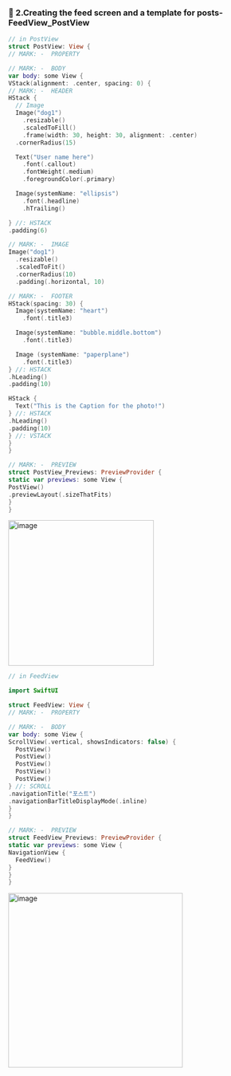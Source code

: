 ### 🔷 2.Creating the feed screen and a template for posts- FeedView_PostView

```swift
// in PostView
struct PostView: View {
// MARK: -  PROPERTY

// MARK: -  BODY
var body: some View {
VStack(alignment: .center, spacing: 0) {
// MARK: -  HEADER
HStack {
  // Image
  Image("dog1")
    .resizable()
    .scaledToFill()
    .frame(width: 30, height: 30, alignment: .center)
  .cornerRadius(15)

  Text("User name here")
    .font(.callout)
    .fontWeight(.medium)
    .foregroundColor(.primary)

  Image(systemName: "ellipsis")
    .font(.headline)
    .hTrailing()

} //: HSTACK
.padding(6)

// MARK: -  IMAGE
Image("dog1")
  .resizable()
  .scaledToFit()
  .cornerRadius(10)
  .padding(.horizontal, 10)

// MARK: -  FOOTER
HStack(spacing: 30) {
  Image(systemName: "heart")
    .font(.title3)

  Image(systemName: "bubble.middle.bottom")
    .font(.title3)

  Image (systemName: "paperplane")
    .font(.title3)
} //: HSTACK
.hLeading()
.padding(10)

HStack {
  Text("This is the Caption for the photo!")
} //: HSTACK
.hLeading()
.padding(10)
} //: VSTACK
}
}

// MARK: -  PREVIEW
struct PostView_Previews: PreviewProvider {
static var previews: some View {
PostView()
.previewLayout(.sizeThatFits)
}
}

```

<img width="292" alt="image" src="https://user-images.githubusercontent.com/28912774/160086383-bc10fd40-2217-4bbb-973c-96c8bfb57b5f.png">

```swift
// in FeedView

import SwiftUI

struct FeedView: View {
// MARK: -  PROPERTY

// MARK: -  BODY
var body: some View {
ScrollView(.vertical, showsIndicators: false) {
  PostView()
  PostView()
  PostView()
  PostView()
  PostView()
} //: SCROLL
.navigationTitle("포스트")
.navigationBarTitleDisplayMode(.inline)
}
}

// MARK: -  PREVIEW
struct FeedView_Previews: PreviewProvider {
static var previews: some View {
NavigationView {
  FeedView()
}
}
}
```

<img width="350" alt="image" src="https://user-images.githubusercontent.com/28912774/160086603-f8b45e40-4bb4-4d8a-bb13-9c364c8b3c48.png">
